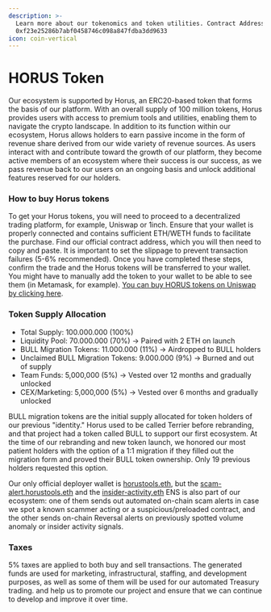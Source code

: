 ```yaml
---
description: >-
  Learn more about our tokenomics and token utilities. Contract Address:
  0xf23e25286b7abf0458746c098a847fdba3dd9633
icon: coin-vertical
---
```


# HORUS Token

Our ecosystem is supported by Horus, an ERC20-based token that forms the basis of our platform. With an overall supply of 100 million tokens, Horus provides users with access to premium tools and utilities, enabling them to navigate the crypto landscape. In addition to its function within our ecosystem, Horus allows holders to earn passive income in the form of revenue share derived from our wide variety of revenue sources. As users interact with and contribute toward the growth of our platform, they become active members of an ecosystem where their success is our success, as we pass revenue back to our users on an ongoing basis and unlock additional features reserved for our holders.

### How to buy Horus tokens

To get your Horus tokens, you will need to proceed to a decentralized trading platform, for example, Uniswap or 1inch. Ensure that your wallet is properly connected and contains sufficient ETH/WETH funds to facilitate the purchase. Find our official contract address, which you will then need to copy and paste. It is important to set the slippage to prevent transaction failures (5-6% recommended). Once you have completed these steps, confirm the trade and the Horus tokens will be transferred to your wallet. You might have to manually add the token to your wallet to be able to see them (in Metamask, for example). [You can buy HORUS tokens on Uniswap by clicking here](https://app.uniswap.org/swap?\&chain=mainnet\&use=v2\&outputCurrency=0xf23e25286b7abf0458746c098a847fdba3dd9633).

### Token Supply Allocation

* Total Supply: 100.000.000 (100%)
* Liquidity Pool: 70.000.000 (70%) -> Paired with 2 ETH on launch
* BULL Migration Tokens: 11.000.000 (11%) -> Airdropped to BULL holders
* Unclaimed BULL Migration Tokens: 9.000.000 (9%) -> Burned and out of supply
* Team Funds: 5,000,000 (5%) -> Vested over 12 months and gradually unlocked
* CEX/Marketing: 5,000,000 (5%) -> Vested over 6 months and gradually unlocked

BULL migration tokens are the initial supply allocated for token holders of our previous "identity." Horus used to be called Terrier before rebranding, and that project had a token called BULL to support our first ecosystem. At the time of our rebranding and new token launch, we honored our most patient holders with the option of a 1:1 migration if they filled out the migration form and proved their BULL token ownership. Only 19 previous holders requested this option.

Our only official deployer wallet is [horustools.eth](https://etherscan.io/address/0xcBBF3e25843bbE7c57466438b7832076c6D5438E), but the [scam-alert.horustools.eth](https://etherscan.io/address/0xd5123310eC65Bc7d3E70Ac57c284a3f73EA63ea5) and the [insider-activity.eth](https://etherscan.io/address/0xD54E31903C6c4Ee3E5Dd62db1b48253002F6D5F7) ENS is also part of our ecosystem: one of them sends out automated on-chain scam alerts in case we spot a known scammer acting or a suspicious/preloaded contract, and the other sends on-chain Reversal alerts on previously spotted volume anomaly or insider activity signals.

### Taxes

5% taxes are applied to both buy and sell transactions. The generated funds are used for marketing, infrastructural, staffing, and development purposes, as well as some of them will be used for our automated Treasury trading. and help us to promote our project and ensure that we can continue to develop and improve it over time.
